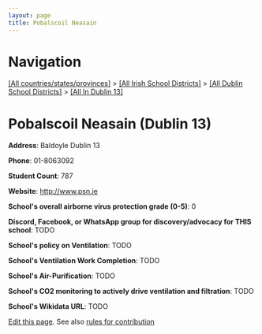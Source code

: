 ```yaml
---
layout: page
title: Pobalscoil Neasain
---
```

# Navigation

[[All countries/states/provinces]](../../../..) > [[All Irish School Districts]](../../..) > [[All Dublin School Districts]](../..) > [[All In Dublin 13]](..)

# Pobalscoil Neasain (Dublin 13)

**Address**: Baldoyle Dublin 13

**Phone**: 01-8063092

**Student Count**: 787

**Website**: <http://www.psn.ie>

**School's overall airborne virus protection grade (0-5)**: 0

**Discord, Facebook, or WhatsApp group for discovery/advocacy for THIS school**: TODO

**School's policy on Ventilation**: TODO

**School's Ventilation Work Completion**: TODO

**School's Air-Purification**: TODO

**School's CO2 monitoring to actively drive ventilation and filtration**: TODO

**School's Wikidata URL**: TODO


[Edit this page](https://github.com/ventilate-schools/Ireland/edit/main/./Dublin_13/Pobalscoil_Neasain.md). See also [rules for contribution](../../../contribution-rules/)